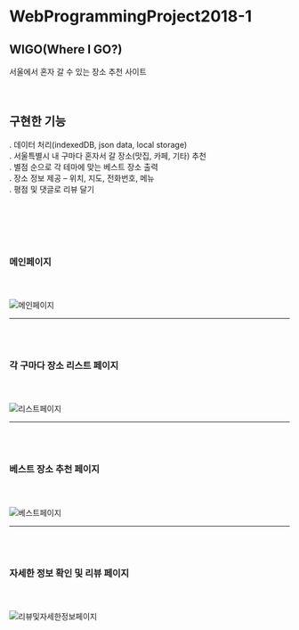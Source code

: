 # WebProgrammingProject2018-1

## WIGO(Where I GO?)
서울에서 혼자 갈 수 있는 장소 추천 사이트
<br><br><br>
## 구현한 기능
. 데이터 처리(indexedDB, json data, local storage)<br>
. 서울특별시 내 구마다 혼자서 갈 장소(맛집, 카페, 기타) 추천<br>
. 별점 순으로 각 테마에 맞는 베스트 장소 출력<br>
. 장소 정보 제공 – 위치, 지도, 전화번호, 메뉴<br>
. 평점 및 댓글로 리뷰 달기<br>
<br><br><br>
<br><br>
### 메인페이지<br><br><br>

![메인페이지](https://user-images.githubusercontent.com/26849292/47831343-209c1680-ddcb-11e8-823f-74a8b6357d08.png)

---
<br><br>
### 각 구마다 장소 리스트 페이지<br><br><br>

![리스트페이지](https://user-images.githubusercontent.com/26849292/47831346-24c83400-ddcb-11e8-8ece-0928ae05508e.png)

--- 
<br><br>
### 베스트 장소 추천 페이지<br><br><br>

![베스트페이지](https://user-images.githubusercontent.com/26849292/47831338-1bd76280-ddcb-11e8-932a-59e1d9a0009b.png)

---
<br><br>
### 자세한 정보 확인 및 리뷰 페이지<br><br><br>

![리뷰및자세한정보페이지](https://user-images.githubusercontent.com/26849292/47831339-1e39bc80-ddcb-11e8-9670-c444dd7b2aad.png)

